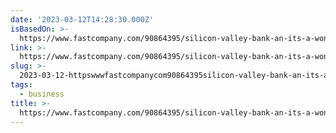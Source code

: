 ```yaml
---
date: '2023-03-12T14:28:30.000Z'
isBasedOn: >-
  https://www.fastcompany.com/90864395/silicon-valley-bank-an-its-a-wonderful-life-bank-run-for-the-digital-age
link: >-
  https://www.fastcompany.com/90864395/silicon-valley-bank-an-its-a-wonderful-life-bank-run-for-the-digital-age
slug: >-
  2023-03-12-httpswwwfastcompanycom90864395silicon-valley-bank-an-its-a-wonderful-life-bank-run-for-the-digital-age
tags:
  - business
title: >-
  https://www.fastcompany.com/90864395/silicon-valley-bank-an-its-a-wonderful-life-bank-run-for-the-digital-age
---
```


